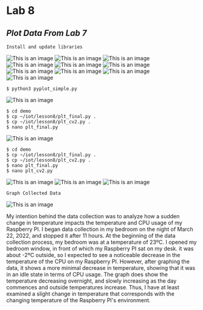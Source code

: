 # Lab 8
## *Plot Data From Lab 7*
 ```ssh
Install and update libraries
```
![This is an image](https://github.com/cupokoffi8/CPE-322/blob/main/Labs/Lab8/Images/Install/1.png)
![This is an image](https://github.com/cupokoffi8/CPE-322/blob/main/Labs/Lab8/Images/Install/2.png)
![This is an image](https://github.com/cupokoffi8/CPE-322/blob/main/Labs/Lab8/Images/Install/3.png)
![This is an image](https://github.com/cupokoffi8/CPE-322/blob/main/Labs/Lab8/Images/Install/4.png)
![This is an image](https://github.com/cupokoffi8/CPE-322/blob/main/Labs/Lab8/Images/Install/5.png)
![This is an image](https://github.com/cupokoffi8/CPE-322/blob/main/Labs/Lab8/Images/Install/6.png)
![This is an image](https://github.com/cupokoffi8/CPE-322/blob/main/Labs/Lab8/Images/Install/7.png)
![This is an image](https://github.com/cupokoffi8/CPE-322/blob/main/Labs/Lab8/Images/Install/8.png)
![This is an image](https://github.com/cupokoffi8/CPE-322/blob/main/Labs/Lab8/Images/Install/9.png)
![This is an image](https://github.com/cupokoffi8/CPE-322/blob/main/Labs/Lab8/Images/Install/10.png)

 ```ssh
$ python3 pyplot_simple.py 
```
![This is an image](https://github.com/cupokoffi8/CPE-322/blob/main/Labs/Lab8/Images/Plot/line.png)

 ```ssh
$ cd demo 
$ cp ~/iot/lesson8/plt_final.py . 
$ cp ~/iot/lesson8/plt_cv2.py . 
$ nano plt_final.py 
```
![This is an image](https://github.com/cupokoffi8/CPE-322/blob/main/Labs/Lab8/Images/Plot/nano-final.png)

 ```ssh
$ cd demo 
$ cp ~/iot/lesson8/plt_final.py . 
$ cp ~/iot/lesson8/plt_cv2.py . 
$ nano plt_final.py 
$ nano plt_cv2.py 
```
![This is an image](https://github.com/cupokoffi8/CPE-322/blob/main/Labs/Lab8/Images/Plot/nano-final.png)
![This is an image](https://github.com/cupokoffi8/CPE-322/blob/main/Labs/Lab8/Images/Plot/plt-final.png)
![This is an image](https://github.com/cupokoffi8/CPE-322/blob/main/Labs/Lab8/Images/Plot/plt-cv2.png)

 ```ssh
Graph Collected Data
```
![This is an image](https://github.com/cupokoffi8/CPE-322/blob/main/Labs/Lab8/Images/Plot/plt-final-graph.png)

 
My intention behind the data collection was to analyze how a sudden change in temperature impacts the temperature and CPU usage of my Raspberry PI. I began data collection in my bedroom on the night of March 22, 2022, and stopped it after 11 hours. At the beginning of the data collection process, my bedroom was at a temperature of 23ºC. I opened my bedroom window, in front of which my Raspberry PI sat on my desk. it was about -2ºC outside, so I expected to see a noticeable decrease in the temperature of the CPU on my Raspberry PI. However, after graphing the data, it shows a more minimal decrease in temperature, showing that it was in an idle state in terms of CPU usage. The graph does show the temperature decreasing overnight, and slowly increasing as the day commences and outside temperatures increase. Thus, I have at least examined a slight change in temperature that corresponds with the changing temperature of the Raspberry PI's environment. 

